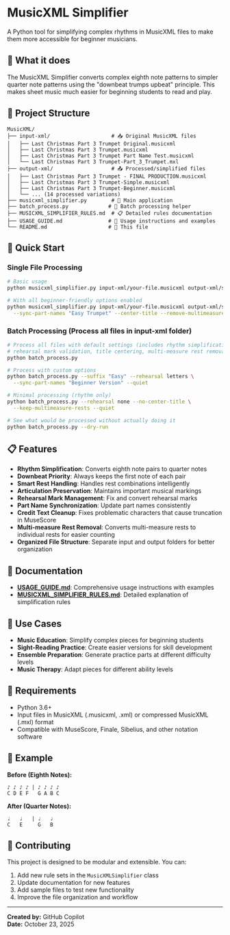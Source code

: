 # MusicXML Simplifier

A Python tool for simplifying complex rhythms in MusicXML files to make them more accessible for beginner musicians.

## 🎵 What it does

The MusicXML Simplifier converts complex eighth note patterns to simpler quarter note patterns using the "downbeat trumps upbeat" principle. This makes sheet music much easier for beginning students to read and play.

## 📁 Project Structure

```
MusicXML/
├── input-xml/                    # 📥 Original MusicXML files
│   ├── Last Christmas Part 3 Trumpet Original.musicxml
│   ├── Last Christmas Part 3 Trumpet.musicxml
│   ├── Last Christmas Part 3 Trumpet Part Name Test.musicxml
│   └── Last Christmas Part 3 Trumpet-Part_3_Trumpet.mxl
├── output-xml/                   # 📤 Processed/simplified files
│   ├── Last Christmas Part 3 Trumpet - FINAL PRODUCTION.musicxml
│   ├── Last Christmas Part 3 Trumpet-Simple.musicxml
│   ├── Last Christmas Part 3 Trumpet-Beginner.musicxml
│   └── ... (14 processed variations)
├── musicxml_simplifier.py        # 🚀 Main application
├── batch_process.py             # 🔄 Batch processing helper
├── MUSICXML_SIMPLIFIER_RULES.md  # 📋 Detailed rules documentation
├── USAGE_GUIDE.md               # 📖 Usage instructions and examples
└── README.md                    # 📄 This file
```

## 🚀 Quick Start

### Single File Processing
```bash
# Basic usage
python musicxml_simplifier.py input-xml/your-file.musicxml output-xml/simplified-file.musicxml

# With all beginner-friendly options enabled
python musicxml_simplifier.py input-xml/your-file.musicxml output-xml/simplified-file.musicxml \
  --sync-part-names "Easy Trumpet" --center-title --remove-multimeasure-rests --verbose
```

### Batch Processing (Process all files in input-xml folder)
```bash
# Process all files with default settings (includes rhythm simplification, 
# rehearsal mark validation, title centering, multi-measure rest removal, and verbose output)
python batch_process.py

# Process with custom options
python batch_process.py --suffix "Easy" --rehearsal letters \
  --sync-part-names "Beginner Version" --quiet

# Minimal processing (rhythm only)
python batch_process.py --rehearsal none --no-center-title \
  --keep-multimeasure-rests --quiet

# See what would be processed without actually doing it
python batch_process.py --dry-run
```

## 📋 Features

- **Rhythm Simplification**: Converts eighth note pairs to quarter notes
- **Downbeat Priority**: Always keeps the first note of each pair
- **Smart Rest Handling**: Handles rest combinations intelligently
- **Articulation Preservation**: Maintains important musical markings
- **Rehearsal Mark Management**: Fix and convert rehearsal marks
- **Part Name Synchronization**: Update part names consistently
- **Credit Text Cleanup**: Fixes problematic characters that cause truncation in MuseScore
- **Multi-measure Rest Removal**: Converts multi-measure rests to individual rests for easier counting
- **Organized File Structure**: Separate input and output folders for better organization

## 📖 Documentation

- **[USAGE_GUIDE.md](USAGE_GUIDE.md)**: Comprehensive usage instructions with examples
- **[MUSICXML_SIMPLIFIER_RULES.md](MUSICXML_SIMPLIFIER_RULES.md)**: Detailed explanation of simplification rules

## 🎯 Use Cases

- **Music Education**: Simplify complex pieces for beginning students
- **Sight-Reading Practice**: Create easier versions for skill development
- **Ensemble Preparation**: Generate practice parts at different difficulty levels
- **Music Therapy**: Adapt pieces for different ability levels

## 🔧 Requirements

- Python 3.6+
- Input files in MusicXML (.musicxml, .xml) or compressed MusicXML (.mxl) format
- Compatible with MuseScore, Finale, Sibelius, and other notation software

## 🎼 Example

**Before (Eighth Notes):**
```
♪ ♪ ♪ ♪ | ♪ ♪ ♪ ♪
C D E F   G A B C
```

**After (Quarter Notes):**
```
♩   ♩   | ♩   ♩
C   E     G   B
```

## 🤝 Contributing

This project is designed to be modular and extensible. You can:

1. Add new rule sets in the `MusicXMLSimplifier` class
2. Update documentation for new features
3. Add sample files to test new functionality
4. Improve the file organization and workflow

---

**Created by:** GitHub Copilot  
**Date:** October 23, 2025